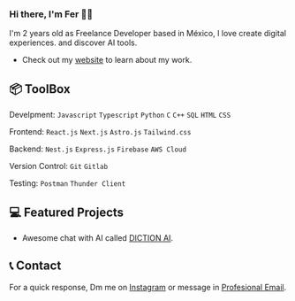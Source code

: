 ### Hi there, I'm Fer 👋🏻

I'm 2 years old as Freelance Developer based in México, I love create digital experiences. and discover AI tools.

* Check out my [website](https://magnideveloper.com/ "Magni Developer") to learn about my work.

## 📦 ToolBox

Develpment: `Javascript` `Typescript` `Python` `C` `C++` `SQL` `HTML` `CSS`

Frontend: `React.js` `Next.js` `Astro.js` `Tailwind.css`

Backend: `Nest.js` `Express.js` `Firebase` `AWS Cloud`

Version Control: `Git` `Gitlab`

Testing: `Postman` `Thunder Client`

## 💻 Featured Projects

* Awesome chat with AI called [DICTION AI](https://dictionai.magnideveloper.com/ "DICTION AI").

## 📞 Contact

For a quick response, Dm me on [Instagram](https://instagram.com/fermeridamagni "@fermeridamagni") or message in [Profesional Email](mailto:contacto@magnideveloper.com "contacto@magnideveloper.com").
